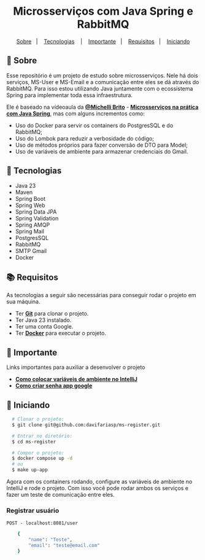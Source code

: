 <h1 align="center">
  Microsserviços com Java Spring e RabbitMQ
</h1>


<p align="center">
  <a href="#page_with_curl-sobre">Sobre</a>&nbsp;&nbsp;&nbsp;|&nbsp;&nbsp;&nbsp;
  <a href="#hammer-tecnologias">Tecnologias</a>
  &nbsp;&nbsp;&nbsp;|&nbsp;&nbsp;&nbsp;
  <a href="#rotating_light-importante">Importante</a>&nbsp;&nbsp;&nbsp;|&nbsp;&nbsp;&nbsp;
  <a href="#books-requisitos">Requisitos</a>&nbsp;&nbsp;&nbsp;|&nbsp;&nbsp;&nbsp;
  <a href="#rocket-iniciando">Iniciando</a>
</p>

## :page_with_curl: Sobre
Esse repositório é um projeto de estudo sobre microsserviços. Nele há dois serviços, MS-User e MS-Email e a comunicação entre eles se dá através do RabbitMQ.  Para isso estou utilizando Java juntamente com o ecossistema Spring para implementar toda essa infraestrutura.

Ele é baseado na vídeoaula da [**@Michelli Brito**](https://github.com/MichelliBrito) - [**Microsserviços na prática com Java Spring**](https://www.youtube.com/watch?v=ZnECi2gatMs&t=1885s&ab_channel=MichelliBrito), mas com alguns incrementos como:
- Uso do Docker para servir os containers do PostgresSQL e do RabbitMQ;
- Uso do Lombok para reduzir a verbosidade do código;
- Uso de métodos próprios para fazer conversão de DTO para Model;
- Uso de variáveis de ambiente para armazenar credenciais do Gmail.

## :hammer: Tecnologias

- Java 23
- Maven
- Spring Boot
- Spring Web
- Spring Data JPA
- Spring Validation
- Spring AMQP
- Spring Mail
- PostgresSQL
- RabbitMQ
- SMTP Gmail
- Docker

## :books: Requisitos

As tecnologias a seguir são necessárias para conseguir rodar o projeto em sua máquina.

- Ter [**Git**](https://git-scm.com/) para clonar o projeto.
- Ter Java 23 instalado.
- Ter uma conta Google.
- Ter [**Docker**](https://www.docker.com/get-started/) para executar o projeto.

## :rotating_light: Importante

Links importantes para auxiliar a desenvolver o projeto

- [**Como colocar variáveis de ambiente no IntelliJ**](https://youtu.be/GyaE1-vbjf4?si=qTk4D91uwXceu75P&t=204)
- [**Como criar senha app google**](https://support.google.com/accounts/answer/185833)

## :rocket: Iniciando
``` bash
  # Clonar o projeto:
  $ git clone git@github.com:davifariasp/ms-register.git

  # Entrar no diretório:
  $ cd ms-register

  # Compor o projeto:
  $ docker compose up -d
  # ou
  $ make up-app
```

Agora com os containers rodando, configure as variáveis de ambiente no IntelliJ e rode o projeto. Com isso você pode rodar ambos os serviços e fazer um teste de comunicação entre eles.

### Registrar usuário
`POST - localhost:8081/user`

``` bash
    {
        "name": "Teste",
        "email": "teste@email.com"
    }
```